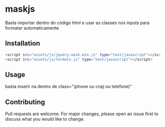 # maskjs
Basta importar dentro do código html e usar as classes nos inputs para formatar automaticamente

## Installation
```bash
<script src="assets/js/jquery.mask.min.js" type="text/javascript"></script>
<script src="assets/js/formats.js" type="text/javascript"></script>
```

## Usage

basta inserir na dentro de class="(phone ou cnpj ou telefone)"


## Contributing
Pull requests are welcome. For major changes, please open an issue first to discuss what you would like to change.
